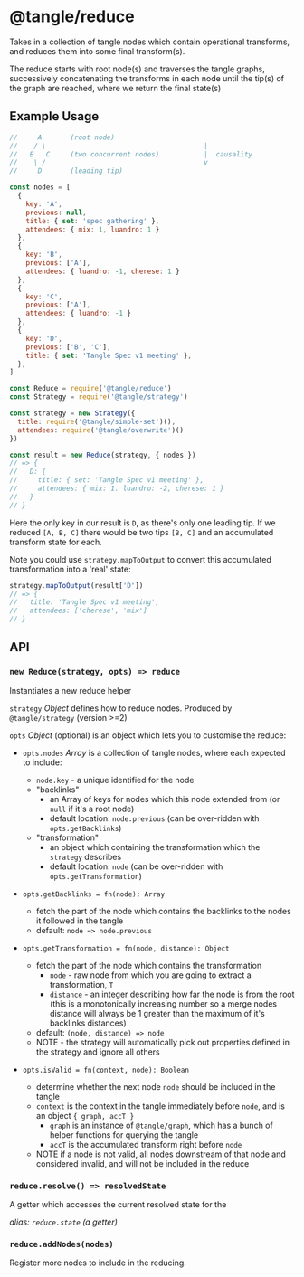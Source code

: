 # @tangle/reduce

Takes in a collection of tangle nodes which contain operational transforms,
and reduces them into some final transform(s).

The reduce starts with root node(s) and traverses the tangle graphs,
successively concatenating the transforms in each node until the tip(s)
of the graph are reached, where we return the final state(s)


## Example Usage


```js
//     A       (root node)
//    / \                                       |
//   B   C     (two concurrent nodes)           |  causality
//    \ /                                       v
//     D       (leading tip)

const nodes = [
  {
    key: 'A',
    previous: null,
    title: { set: 'spec gathering' },
    attendees: { mix: 1, luandro: 1 }
  },
  {
    key: 'B',
    previous: ['A'],
    attendees: { luandro: -1, cherese: 1 }
  },
  {
    key: 'C',
    previous: ['A'],
    attendees: { luandro: -1 }
  },
  {
    key: 'D',
    previous: ['B', 'C'],
    title: { set: 'Tangle Spec v1 meeting' },
  },
]
```

```js
const Reduce = require('@tangle/reduce')
const Strategy = require('@tangle/strategy')

const strategy = new Strategy({
  title: require('@tangle/simple-set')(),
  attendees: require('@tangle/overwrite')()
})

const result = new Reduce(strategy, { nodes })
// => {
//   D: {
//     title: { set: 'Tangle Spec v1 meeting' },
//     attendees: { mix: 1. luandro: -2, cherese: 1 }
//   }
// }
```

Here the only key in our result is `D`, as there's only one leading tip.
If we reduced `[A, B, C]` there would be two tips `[B, C]` and an accumulated
transform state for each.

Note you could use `strategy.mapToOutput` to convert this accumulated transformation
into a 'real' state: 

```js
strategy.mapToOutput(result['D'])
// => {
//   title: 'Tangle Spec v1 meeting',
//   attendees: ['cherese', 'mix']
// }
```

## API

### `new Reduce(strategy, opts) => reduce`

Instantiates a new reduce helper

`strategy` *Object* defines how to reduce nodes. Produced by `@tangle/strategy` (version >=2)

`opts` *Object* (optional) is an object which lets you to customise the reduce:
- `opts.nodes` *Array* is a collection of tangle nodes, where each expected to include:
    - `node.key` - a unique identified for the node
    - "backlinks"
      - an Array of keys for nodes which this node extended from (or `null` if it's a root node)
      - default location: `node.previous` (can be over-ridden with `opts.getBacklinks`)
    - "transformation"
      - an object which containing the transformation which the `strategy` describes
      - default location: `node` (can be over-ridden with `opts.getTransformation`)

- `opts.getBacklinks = fn(node): Array`
    - fetch the part of the node which contains the backlinks to the nodes it followed in the tangle
    - default: `node => node.previous`

- `opts.getTransformation = fn(node, distance): Object`
    - fetch the part of the node which contains the transformation
      - `node` - raw node from which you are going to extract a transformation, `T`
      - `distance` - an integer describing how far the node is from the root (this is a monotonically increasing number so a merge nodes distance will always be 1 greater than the maximum of it's backlinks distances)
    - default: `(node, distance) => node`
    - NOTE - the strategy will automatically pick out properties defined in the strategy and ignore all others

- `opts.isValid = fn(context, node): Boolean`
    - determine whether the next node `node` should be included in the tangle
    - `context` is the context in the tangle immediately before `node`, and is an object `{ graph, accT }`
      - `graph` is an instance of `@tangle/graph`, which has a bunch of helper functions for querying the tangle
      - `accT` is the accumulated transform right before `node`
    - NOTE if a node is not valid, all nodes downstream of that node and considered invalid, and will not be included in the reduce 


### `reduce.resolve() => resolvedState`

A getter which accesses the current resolved state for the

_alias: `reduce.state` (a getter)_


### `reduce.addNodes(nodes)`

Register more nodes to include in the reducing.



